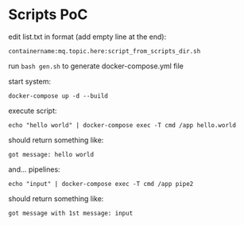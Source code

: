 # Scripts PoC


edit list.txt in format (add empty line at the end):
```
containername:mq.topic.here:script_from_scripts_dir.sh

```

run `bash gen.sh` to generate docker-compose.yml file


start system:

```
docker-compose up -d --build
```

execute script:

```
echo "hello world" | docker-compose exec -T cmd /app hello.world
```

should return something like:

```
got message: hello world
```

and... pipelines:
```
echo "input" | docker-compose exec -T cmd /app pipe2
```

should return something like:
```
got message with 1st message: input
```